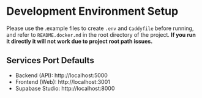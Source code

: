 # Development Environment Setup

Please use the .example files to create `.env` and `Caddyfile` before running, and refer to `README.docker.md` in the root directory of the project. **If you run it directly it will not work due to project root path issues.**

## Services Port Defaults

- Backend (API): http://localhost:5000
- Frontend (Web): http://localhost:3001
- Supabase Studio: http://localhost:8000